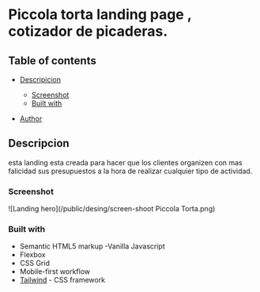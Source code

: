 # Piccola torta landing page , cotizador de picaderas.

## Table of contents

- [Descripicion](#overview)
  - [Screenshot](#screenshot)
  - [Built with](#built-with)

 
- [Author](#author)



## Descripcion
esta landing esta creada para hacer que los clientes organizen con mas falicidad sus presupuestos a la hora de realizar cualquier tipo de actividad.



### Screenshot

![Landing hero](/public/desing/screen-shoot Piccola Torta.png)






### Built with

- Semantic HTML5 markup
-Vanilla Javascript
- Flexbox
- CSS Grid
- Mobile-first workflow
- [Tailwind](https://tailwindcss.com/) - CSS framework





